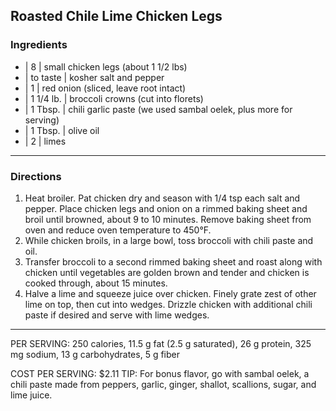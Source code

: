 ## Roasted Chile Lime Chicken Legs

### Ingredients

* | 8         | small chicken legs (about 1 1/2 lbs)
* | to taste  | kosher salt and pepper
* | 1         | red onion (sliced, leave root intact)
* | 1 1/4 lb. | broccoli crowns (cut into florets)
* | 1 Tbsp.   | chili garlic paste (we used sambal oelek, plus more for serving)
* | 1 Tbsp.   | olive oil
* | 2         | limes

---

### Directions

1. Heat broiler. Pat chicken dry and season with 1/4 tsp each salt and pepper. Place chicken legs and onion on a rimmed baking sheet and broil until browned, about 9 to 10 minutes. Remove baking sheet from oven and reduce oven temperature to 450°F.
1. While chicken broils, in a large bowl, toss broccoli with chili paste and oil.
1. Transfer broccoli to a second rimmed baking sheet and roast along with chicken until vegetables are golden brown and tender and chicken is cooked through, about 15 minutes.  
1. Halve a lime and squeeze juice over chicken. Finely grate zest of other lime on top, then cut into wedges. Drizzle chicken with additional chili paste if desired and serve with lime wedges.  

---

PER SERVING: 250 calories, 11.5 g fat (2.5 g saturated), 26 g protein, 325 mg sodium, 13 g carbohydrates, 5 g fiber

COST PER SERVING: $2.11
TIP: For bonus flavor, go with sambal oelek, a chili paste made from peppers, garlic, ginger, shallot, scallions, sugar, and lime juice.
